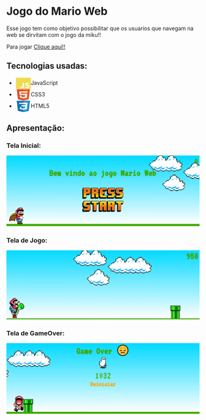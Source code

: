 # Jogo do Mario Web

Esse jogo tem como objetivo possibilitar que os usuarios que navegam na web se dirvitam com o jogo da miku!!

Para jogar <a href="https://fabio-jr-sm.github.io/jogo-do-miku/">Clique aqui!!</a>

## Tecnologias usadas: 
<ul>
   <li><img align="center" alt="rafa-Js" height="30" width="40" src="https://raw.githubusercontent.com/devicons/devicon/master/icons/javascript/javascript-plain.svg">JavaScript</li>
   <li><img align="center" alt="rafa-HTML" height="30" width="40" src="https://raw.githubusercontent.com/devicons/devicon/master/icons/html5/html5-original.svg">CSS3</li> 
   <li><img align="center" alt="rafa-CSS" height="30" width="40" src="https://raw.githubusercontent.com/devicons/devicon/master/icons/css3/css3-original.svg">HTML5</li> 
</ul>

## Apresentação:
 
### Tela Inicial: 
<img src="img/prest-game/inicial.png">

### Tela de Jogo: 
<img src="img/prest-game/game2.png">

### Tela de GameOver:
<img src="img/prest-game/gameover.png">
